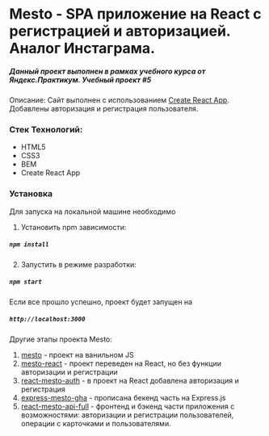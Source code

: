 # Mesto - SPA приложение на React с регистрацией и авторизацией. Аналог Инстаграма.

##### Данный проект выполнен в рамках учебного курса от Яндекс.Практикум. Учебный проект #5

Описание: Сайт выполнен c использованием [Create React App](https://github.com/facebook/create-react-app). Добавлены авторизация и регистрация пользователя.

### Стек Технологий: 
+ HTML5
+ CSS3
+ BEM
+ Create React App

### Установка

Для запуска на локальной машине необходимо

1. Установить npm зависимости:

##### ` npm install `

2. Запустить в режиме разработки:

##### ` npm start `

Если все прошло успешно, проект будет запущен на

##### ` http://localhost:3000 `

Другие этапы проекта Mesto:
1. [mesto](https://github.com/ksenia-khait/mesto) - проект на ванильном JS
2. [mesto-react](https://github.com/ksenia-khait/mesto-react) - проект переведен на React, но без функции авторизации и регистрации
3. [react-mesto-auth](https://github.com/ksenia-khait/react-mesto-auth) - в проект на React добавлена авторизация и регистрация
4. [express-mesto-gha](https://github.com/ksenia-khait/express-mesto-gha) - прописана бекенд часть на Express.js 
5. [react-mesto-api-full](https://github.com/ksenia-khait/react-mesto-api-full) - фронтенд и бэкенд части приложения с возможностями: авторизации и регистрации пользователей, операции с карточками и пользователями. 
